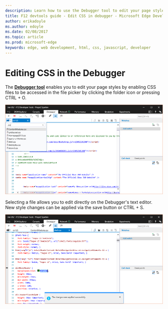 ```yaml
---
description: Learn how to use the Debugger tool to edit your page styles by enabling CSS files to be accessed in the file picker.
title: F12 devtools guide - Edit CSS in debugger - Microsoft Edge Development
author: erikadoyle
ms.author: edoyle
ms.date: 02/08/2017
ms.topic: article
ms.prod: microsoft-edge
keywords: edge, web development, html, css, javascript, developer
---
```


# Editing CSS in the Debugger

The [**Debugger tool**](../debugger.md) enables you to edit your page styles by enabling CSS files to be accessed in the file picker by clicking the folder icon or pressing CTRL + O.

![Editing CSS files with Edge Debugger](../media/edge_debugger_css.png)

Selecting a file allows you to edit directly on the Debugger's text editor. New style changes can be applied via the save button or CTRL + S. 

 ![Saving edited CSS files with Edge Debugger](../media/edge_debugger_css_save.png)


